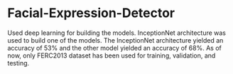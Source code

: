 # Facial-Expression-Detector
Used deep learning for building the models. InceptionNet architecture was used to build one of the models. The InceptionNet architecture yielded an accuracy of 53% and the other model yielded an accuracy of 68%. As of now, only FERC2013 dataset has been used for training, validation, and testing.
